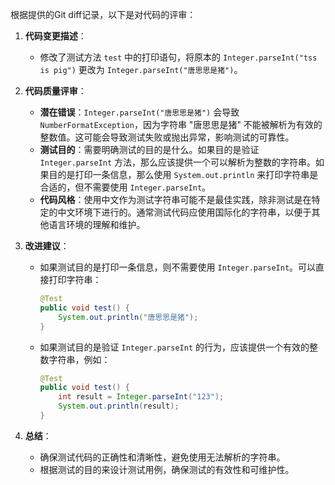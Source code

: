 根据提供的Git diff记录，以下是对代码的评审：

1. **代码变更描述**：
   - 修改了测试方法 `test` 中的打印语句，将原本的 `Integer.parseInt("tss is pig")` 更改为 `Integer.parseInt("唐思思是猪")`。

2. **代码质量评审**：
   - **潜在错误**：`Integer.parseInt("唐思思是猪")` 会导致 `NumberFormatException`，因为字符串 "唐思思是猪" 不能被解析为有效的整数值。这可能会导致测试失败或抛出异常，影响测试的可靠性。
   - **测试目的**：需要明确测试的目的是什么。如果目的是验证 `Integer.parseInt` 方法，那么应该提供一个可以解析为整数的字符串。如果目的是打印一条信息，那么使用 `System.out.println` 来打印字符串是合适的，但不需要使用 `Integer.parseInt`。
   - **代码风格**：使用中文作为测试字符串可能不是最佳实践，除非测试是在特定的中文环境下进行的。通常测试代码应使用国际化的字符串，以便于其他语言环境的理解和维护。

3. **改进建议**：
   - 如果测试目的是打印一条信息，则不需要使用 `Integer.parseInt`。可以直接打印字符串：
     ```java
     @Test
     public void test() {
         System.out.println("唐思思是猪");
     }
     ```
   - 如果测试目的是验证 `Integer.parseInt` 的行为，应该提供一个有效的整数字符串，例如：
     ```java
     @Test
     public void test() {
         int result = Integer.parseInt("123");
         System.out.println(result);
     }
     ```

4. **总结**：
   - 确保测试代码的正确性和清晰性，避免使用无法解析的字符串。
   - 根据测试的目的来设计测试用例，确保测试的有效性和可维护性。